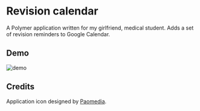 # Revision calendar
A Polymer application written for my girlfriend, medical student. Adds a set of revision reminders to Google Calendar.

## Demo
![demo](https://cloud.githubusercontent.com/assets/6684554/22625535/eac5b130-eb99-11e6-8d7e-aa73e4856f00.jpeg)

## Credits
Application icon designed by [Paomedia](https://www.iconfinder.com/paomedia).
